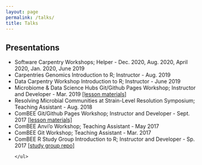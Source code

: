 ```yaml
---
layout: page
permalink: /talks/
title: Talks
---
```


## Presentations
<ul>
    <li>Software Carpentry Workshops; Helper - Dec. 2020, Aug. 2020, April 2020, Jan. 2020, June 2019</li>				       				       
	<li>Carpentries Genomics Introduction to R; Instructor - Aug. 2019</li>						      
	<li>Data Carpentry Workshop Introduction to R; Instructor - June 2019</li>				                  
	<li>Microbiome & Data Science Hubs Git/Github Pages Workshop; Instructor and Developer - Mar. 2019 <a href="https://combee-uw-madison.github.io/2017-09-29-git-workshop/">[lesson materials]</a></li>
	<li>Resolving Microbial Communities at Strain-Level Resolution Symposium; Teaching Assistant - Aug. 2018</li>
	<li>ComBEE Git/Github Pages Workshop; Instructor and Developer - Sept. 2017 <a href="https://combee-uw-madison.github.io/2017-09-29-git-workshop/">[lesson materials]</a></li>                                  	     
	<li>ComBEE Anvi’o Workshop; Teaching Assistant - May 2017 </li>
	<li>ComBEE Git Workshop; Teaching Assistant	- Mar. 2017	</li>
	<li>ComBEE R Study Group Introduction to R; Instructor and Developer - Sp. 2017 <a href="https://github.com/ComBEE-UW-Madison/RStudyGroup">[study group repo]</a></li>
	
	</ul>

